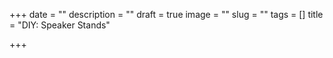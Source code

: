 +++
date = ""
description = ""
draft = true
image = ""
slug = ""
tags = []
title = "DIY: Speaker Stands"

+++
